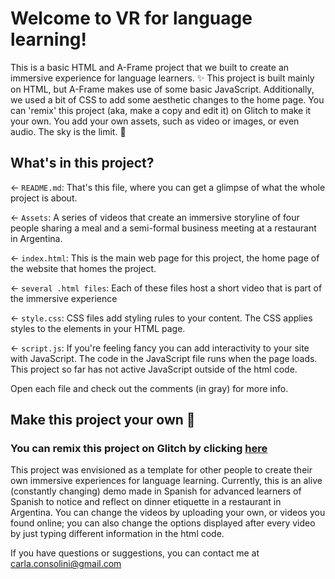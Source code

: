 # Welcome to VR for language learning!

This is a basic HTML and A-Frame project that we built to create an immersive experience for language learners. ✨ This project is built mainly on HTML, but A-Frame makes use of some basic JavaScript. Additionally, we used a bit of CSS to add some aesthetic changes to the home page. You can 'remix' this project (aka, make a copy and edit it) on Glitch to make it your own. You add your own assets, such as video or images, or even audio. The sky is the limit. 🦄

## What's in this project?

← `README.md`: That's this file, where you can get a glimpse of what the whole project is about.

← `Assets`: A series of videos that create an immersive storyline of four people sharing a meal and a semi-formal business meeting at a restaurant in Argentina.  

← `index.html`: This is the main web page for this project, the home page of the website that homes the project. 

← `several .html files`: Each of these files host a short video that is part of the immersive experience 

← `style.css`: CSS files add styling rules to your content. The CSS applies styles to the elements in your HTML page. 

← `script.js`: If you're feeling fancy you can add interactivity to your site with JavaScript. The code in the JavaScript file runs when the page loads. This project so far has not active JavaScript outside of the html code.

Open each file and check out the comments (in gray) for more info.

## Make this project your own 🚀

### You can remix this project on Glitch by clicking [here](https://glitch.com/edit/#!/remix/vr4language)

This project was envisioned as a template for other people to create their own immersive experiences for language learning. Currently, this is an alive (constantly changing) demo made in Spanish for advanced learners of Spanish to notice and reflect on dinner etiquette in a restaurant in Argentina. 
You can change the videos by uploading your own, or videos you found online; you can also change the options displayed after every video by just typing different information in the html code.

If you have questions or suggestions, you can contact me at carla.consolini@gmail.com

